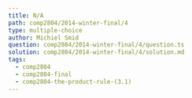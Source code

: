 ```yaml
---
title: N/A
path: comp2804/2014-winter-final/4
type: multiple-choice
author: Michiel Smid
question: comp2804/2014-winter-final/4/question.ts
solution: comp2804/2014-winter-final/4/solution.md
tags:
  - comp2804
  - comp2804-final
  - comp2804-the-product-rule-(3.1)
---
```

